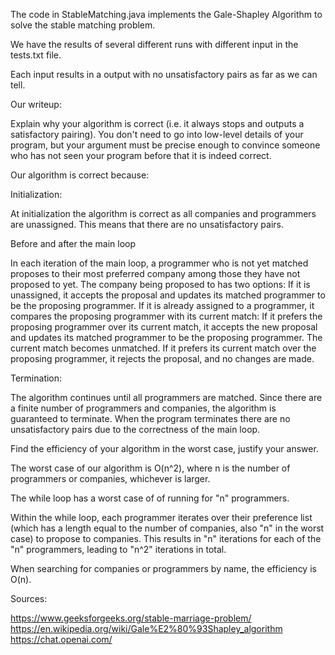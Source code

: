

The code in StableMatching.java implements the Gale-Shapley Algorithm to solve the stable matching problem. 

We have the results of several different runs with different input in the tests.txt file. 

Each input results in a output with no unsatisfactory pairs as far as we can tell. 

Our writeup: 

Explain why your algorithm is correct (i.e. it always stops and outputs a satisfactory pairing). You don't need to go into low-level details of your program, but your argument must be precise enough to convince someone who has not seen your program before that it is indeed correct.

Our algorithm is correct because:

Initialization: 

At initialization the algorithm is correct as all companies and programmers are unassigned. This means that there are no unsatisfactory     pairs. 

Before and after the main loop

In each iteration of the main loop, a programmer who is not yet matched proposes to their most preferred company among those they have      not proposed to yet. The company being proposed to has two options:
If it is unassigned, it accepts the proposal and updates its matched programmer to be the proposing programmer.
If it is already assigned to a programmer, it compares the proposing programmer with its current match:
If it prefers the proposing programmer over its current match, it accepts the new proposal and updates its matched programmer to be the     proposing programmer. The current match becomes unmatched.
If it prefers its current match over the proposing programmer, it rejects the proposal, and no changes are made.
    
Termination:

The algorithm continues until all programmers are matched.
Since there are a finite number of programmers and companies, the algorithm is guaranteed to terminate.
When the program terminates there are no unsatisfactory pairs due to the correctness of the main loop. 
    

Find the efficiency of your algorithm in the worst case, justify your answer.

The worst case of our algorithm is O(n^2), where n is the number of programmers or companies, whichever is larger.

The while loop has a worst case of of running for "n" programmers. 

Within the while loop, each programmer iterates over their preference list (which has a length equal to the number of companies, also "n" in the worst case) to propose to companies. This results in "n" iterations for each of the "n" programmers, leading to "n^2" iterations in total.

When searching for companies or programmers by name, the efficiency is O(n). 





Sources:

https://www.geeksforgeeks.org/stable-marriage-problem/
https://en.wikipedia.org/wiki/Gale%E2%80%93Shapley_algorithm
https://chat.openai.com/


